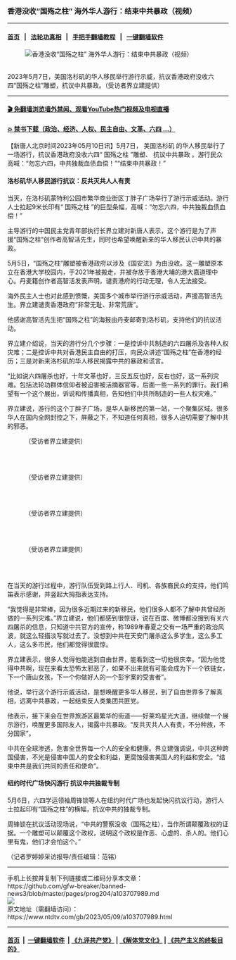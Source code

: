 ### 香港没收“国殇之柱” 海外华人游行：结束中共暴政（视频）
------------------------

#### [首页](https://github.com/gfw-breaker/banned-news3/blob/master/README.md) &nbsp;&nbsp;|&nbsp;&nbsp; [法轮功真相](https://github.com/begood0513/basic/blob/master/README.md)  &nbsp;&nbsp;|&nbsp;&nbsp; [手把手翻墙教程](https://github.com/gfw-breaker/guides/wiki)  &nbsp;&nbsp;|&nbsp;&nbsp; [一键翻墙软件](https://github.com/gfw-breaker/nogfw/blob/master/README.md)  



<div><div class="featured_image">
 <figure>
  <img alt="香港没收“国殇之柱” 海外华人游行：结束中共暴政（视频）" src="https://i.ntdtv.com/assets/uploads/2023/05/id103708005-baf1e5585f1895924b4d89b5-800x450.jpg"/>
 </figure><br/>
 <span class="caption">
  2023年5月7日，美国洛杉矶的华人移民举行游行示威，抗议香港政府没收六四“国殇之柱”雕塑，抗议中共暴政。（受访者界立建提供）
 </span>
</div>
</div><hr/>

#### [ 🎬  免翻墙浏览墙外禁闻、观看YouTube热门视频及电视直播](https://github.com/gfw-breaker/HelloWorld)

#### [ 💥  禁书下载（政治、经济、人权、民主自由、文革、六四 ...）](https://github.com/gfw-breaker/books/blob/master/README.md)

<div><div class="post_content" itemprop="articleBody">
 <p>
  【新唐人北京时间2023年05月10日讯】5月7日，
  <ok href="https://www.ntdtv.com/gb/美国洛杉矶.htm">
   美国洛杉矶
  </ok>
  的华人移民举行了一场游行，抗议香港政府没收六四“
  <ok href="https://www.ntdtv.com/gb/国殇之柱.htm">
   国殇之柱
  </ok>
  ”雕塑、
  <ok href="https://www.ntdtv.com/gb/抗议中共暴政.htm">
   抗议中共暴政
  </ok>
  。游行民众高喊：“勿忘六四，中共独裁血债血偿！”“结束中共暴政！”
 </p>
 <h4>
  洛杉矶华人移民游行抗议：反共灭共人人有责
 </h4>
 <p>
  当天，在洛杉矶蒙特利公园市繁华商业街区丁胖子广场举行了游行示威活动。游行人士拉起9米长印有“
  <ok href="https://www.ntdtv.com/gb/国殇之柱.htm">
   国殇之柱
  </ok>
  ”的巨型条幅，高喊：“勿忘六四，中共独裁血债血偿！”
 </p>
 <p>
 </p>
 <p>
 </p>
 <p>
  主导游行的中国民主党青年部执行长界立建对新唐人表示，这个游行是为了声援“国殇之柱”创作者高智活先生，同时也希望唤醒新来的华人移民认识中共的暴政。
 </p>
 <p>
  5月5日，“国殇之柱”雕塑被香港政府以涉及《国安法》为由没收。这一雕塑原本立在香港大学校园内，于2021年被搬走，并被存放于香港大埔的港大嘉道理中心。丹麦籍创作者高智活发表声明，谴责港府的行动无理，令人无法接受。
 </p>
 <p>
  海外民主人士也对此感到愤慨，美国多个城市举行游行示威活动，声援高智活先生。界立建谴责香港政府“非常无耻、非常荒唐”。
 </p>
 <p>
  他感谢高智活先生把“国殇之柱”的海报由丹麦邮寄到洛杉矶，支持他们的抗议活动。
 </p>
 <p>
  界立建介绍说，当天的游行分几个步骤：一是控诉中共制造的六四屠杀及各种人权灾难；二是控诉中共对香港民主自由的打压，向民众讲述“国殇之柱”在香港的经历；三是对新来洛杉矶的华人移民揭露中共的暴政和谎言。
 </p>
 <p>
  “比如说六四屠杀也好，十年文革也好，三反五反也好，反右也好，这一系列灾难。包括法轮功群体信仰者被迫害被活摘器官等，后面一些一系列的罪行。我们希望有一个这个展出，诉说和传播真相，告知他们中共所制造的一些人权灾难。”
 </p>
 <p>
  界立建说，游行的这个丁胖子广场，是华人新移民的第一站，一个聚集区域。很多华人在国内全网封控之下，屏蔽之下，不知道任何真相，很多人迫切需要了解中共的邪恶。
 </p>
 <figure class="wp-caption alignnone" id="attachment_103707999" style="width: 600px">
  <img alt="" class="size-medium wp-image-103707999" src="https://i.ntdtv.com/assets/uploads/2023/05/id103707999-1cb7a882424b6a6d32d4fe71-600x361.jpg">
   <br/><figcaption class="wp-caption-text">
    （受访者界立建提供）
   </figcaption><br/>
  </img>
 </figure><br/>
 <figure class="wp-caption alignnone" id="attachment_103708000" style="width: 600px">
  <img alt="" class="size-medium wp-image-103708000" src="https://i.ntdtv.com/assets/uploads/2023/05/id103708000-146c5afabbfc196a938f2296-600x448.jpg">
   <br/><figcaption class="wp-caption-text">
    （受访者界立建提供）
   </figcaption><br/>
  </img>
 </figure><br/>
 <figure class="wp-caption alignnone" id="attachment_103708001" style="width: 600px">
  <img alt="" class="size-medium wp-image-103708001" src="https://i.ntdtv.com/assets/uploads/2023/05/id103708001-bc2db08682e1a873019dd852-600x377.jpg"/>
  <br/><figcaption class="wp-caption-text">
   （受访者界立建提供）
  </figcaption><br/>
 </figure><br/>
 <figure class="wp-caption alignnone" id="attachment_103708002" style="width: 600px">
  <img alt="" class="size-medium wp-image-103708002" src="https://i.ntdtv.com/assets/uploads/2023/05/id103708002-c9a1c46322955f3f59e32722-600x451.jpg"/>
  <br/><figcaption class="wp-caption-text">
   （受访者界立建提供）
  </figcaption><br/>
 </figure><br/>
 <p>
  在当天的游行过程中，游行队伍受到路上行人、司机、各族裔民众的支持，他们鸣笛表示感谢，并竖起大拇指表达支持。
 </p>
 <p>
 </p>
 <p>
 </p>
 <p>
  “我觉得是非常棒，因为很多近期过来的新移民，他们很多人都不了解中共曾经所做的一系列灾难。”界立建说，他们都感到很惊讶，说在百度、微博都没搜到有关六四屠杀的信息，只知道中共官方的宣传，称1989年春夏之交有一场严重的政治风波，就这么轻描淡写就过去了。没想到中共在天安门屠杀这么多学生，这么多工人，这么多市民，他们都觉得很震惊。
 </p>
 <p>
  界立建表示，很多人觉得他能逃到自由世界，能看到这一切他很庆幸。“因为他觉得中共啊，现在来看太恐怖太邪恶了，如果不出来就有可能会成为下一个铁链女，下一个唐山女孩，下一个你做好人的一个彭宇案的受害者”。
 </p>
 <p>
  他说，举行这个游行示威活动，是想唤醒更多华人移民，到了自由世界多了解真相，远离中共暴政，一起结束反人类集团共匪党。
 </p>
 <p>
  他表示，接下来会在世界旅游区最繁华的街道——好莱坞星光大道，继续做一个展示游行，唤醒更多国际友人，揭露中共暴政。“反共灭共人人有责，不分种族，不分国家”。
 </p>
 <p>
  中共在全球渗透，危害全世界每一个人的安全和健康。界立建强调说，中共这种跨国侵害，不光是侵害中国人的安全和利益，更腐蚀侵害美国人的利益和安全。“结束中共是我们共同的责任和使命”。
 </p>
 <h4>
  纽约时代广场快闪游行 抗议中共独裁专制
 </h4>
 <p>
  5月6日，六四学运领袖周锋锁等人在纽约时代广场也发起快闪抗议行动，游行人士拉起印有“国殇之柱”的横幅，抗议中共的独裁专制。
 </p>
 <p>
  周锋锁在抗议活动现场说，“中共的警察没收（国殇之柱），当作所谓颠覆政权的证据。一个雕塑可以颠覆这个政权，说明这个政权是作恶、心虚的、杀人的。他们心里有鬼，他们才会怕这个。”
 </p>
 <p>
 </p>
 <p>
 </p>
 <p>
  （记者罗婷婷采访报导/责任编辑：范铭）
 </p>
 <div class="single_ad">
 </div>
</div>
</div>
<hr/>
手机上长按并复制下列链接或二维码分享本文章：<br/>
https://github.com/gfw-breaker/banned-news3/blob/master/pages/prog204/a103707989.md <br/>
<a href='https://github.com/gfw-breaker/banned-news3/blob/master/pages/prog204/a103707989.md'><img src='https://github.com/gfw-breaker/banned-news3/blob/master/pages/prog204/a103707989.md.png'/></a> <br/>
原文地址（需翻墙访问）：https://www.ntdtv.com/gb/2023/05/09/a103707989.html


------------------------
#### [首页](https://github.com/gfw-breaker/banned-news3/blob/master/README.md) &nbsp;|&nbsp; [一键翻墙软件](https://github.com/gfw-breaker/nogfw/blob/master/README.md) &nbsp;| [《九评共产党》](https://github.com/gfw-breaker/9ping.md/blob/master/README.md#九评之一评共产党是什么) | [《解体党文化》](https://github.com/gfw-breaker/jtdwh.md/blob/master/README.md) | [《共产主义的终极目的》](https://github.com/gfw-breaker/gczydzjmd.md/blob/master/README.md)


<img src='http://gfw-breaker.win/banned-news3/pages/prog204/a103707989.md' width='0px' height='0px'/>